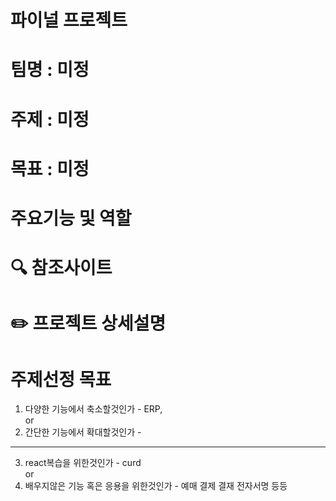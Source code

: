 # 파이널 프로젝트 

# 팀명 : 미정
# 주제 : 미정
# 목표 : 미정 
# 주요기능 및 역할
# 🔍 참조사이트
# ✏️ 프로젝트 상세설명 


# 주제선정 목표 
1. 다양한 기능에서 축소할것인가 -  ERP, <br>
   or 
2. 간단한 기능에서 확대할것인가 -

 ---
    
3. react복습을 위한것인가 - curd <br>
   or
4. 배우지않은 기능 혹은 응용을 위한것인가 - 예매 결제 결재 전자서명 등등
